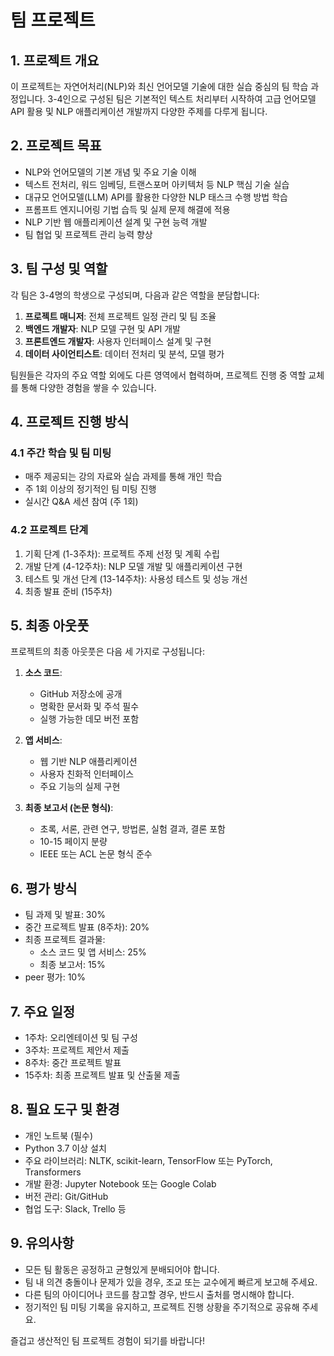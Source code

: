 # 팀 프로젝트

## 1. 프로젝트 개요

이 프로젝트는 자연어처리(NLP)와 최신 언어모델 기술에 대한 실습 중심의 팀 학습 과정입니다. 3-4인으로 구성된 팀은 기본적인 텍스트 처리부터 시작하여 고급 언어모델 API 활용 및 NLP 애플리케이션 개발까지 다양한 주제를 다루게 됩니다.

## 2. 프로젝트 목표

- NLP와 언어모델의 기본 개념 및 주요 기술 이해
- 텍스트 전처리, 워드 임베딩, 트랜스포머 아키텍처 등 NLP 핵심 기술 실습
- 대규모 언어모델(LLM) API를 활용한 다양한 NLP 태스크 수행 방법 학습
- 프롬프트 엔지니어링 기법 습득 및 실제 문제 해결에 적용
- NLP 기반 웹 애플리케이션 설계 및 구현 능력 개발
- 팀 협업 및 프로젝트 관리 능력 향상

## 3. 팀 구성 및 역할

각 팀은 3-4명의 학생으로 구성되며, 다음과 같은 역할을 분담합니다:

1. **프로젝트 매니저**: 전체 프로젝트 일정 관리 및 팀 조율
2. **백엔드 개발자**: NLP 모델 구현 및 API 개발
3. **프론트엔드 개발자**: 사용자 인터페이스 설계 및 구현
4. **데이터 사이언티스트**: 데이터 전처리 및 분석, 모델 평가

팀원들은 각자의 주요 역할 외에도 다른 영역에서 협력하며, 프로젝트 진행 중 역할 교체를 통해 다양한 경험을 쌓을 수 있습니다.

## 4. 프로젝트 진행 방식

### 4.1 주간 학습 및 팀 미팅

- 매주 제공되는 강의 자료와 실습 과제를 통해 개인 학습
- 주 1회 이상의 정기적인 팀 미팅 진행
- 실시간 Q&A 세션 참여 (주 1회)

### 4.2 프로젝트 단계

1. 기획 단계 (1-3주차): 프로젝트 주제 선정 및 계획 수립
2. 개발 단계 (4-12주차): NLP 모델 개발 및 애플리케이션 구현
3. 테스트 및 개선 단계 (13-14주차): 사용성 테스트 및 성능 개선
4. 최종 발표 준비 (15주차)

## 5. 최종 아웃풋

프로젝트의 최종 아웃풋은 다음 세 가지로 구성됩니다:

1. **소스 코드**:

   - GitHub 저장소에 공개
   - 명확한 문서화 및 주석 필수
   - 실행 가능한 데모 버전 포함

2. **앱 서비스**:

   - 웹 기반 NLP 애플리케이션
   - 사용자 친화적 인터페이스
   - 주요 기능의 실제 구현

3. **최종 보고서 (논문 형식)**:
   - 초록, 서론, 관련 연구, 방법론, 실험 결과, 결론 포함
   - 10-15 페이지 분량
   - IEEE 또는 ACL 논문 형식 준수

## 6. 평가 방식

- 팀 과제 및 발표: 30%
- 중간 프로젝트 발표 (8주차): 20%
- 최종 프로젝트 결과물:
  - 소스 코드 및 앱 서비스: 25%
  - 최종 보고서: 15%
- peer 평가: 10%

## 7. 주요 일정

- 1주차: 오리엔테이션 및 팀 구성
- 3주차: 프로젝트 제안서 제출
- 8주차: 중간 프로젝트 발표
- 15주차: 최종 프로젝트 발표 및 산출물 제출

## 8. 필요 도구 및 환경

- 개인 노트북 (필수)
- Python 3.7 이상 설치
- 주요 라이브러리: NLTK, scikit-learn, TensorFlow 또는 PyTorch, Transformers
- 개발 환경: Jupyter Notebook 또는 Google Colab
- 버전 관리: Git/GitHub
- 협업 도구: Slack, Trello 등

## 9. 유의사항

- 모든 팀 활동은 공정하고 균형있게 분배되어야 합니다.
- 팀 내 의견 충돌이나 문제가 있을 경우, 조교 또는 교수에게 빠르게 보고해 주세요.
- 다른 팀의 아이디어나 코드를 참고할 경우, 반드시 출처를 명시해야 합니다.
- 정기적인 팀 미팅 기록을 유지하고, 프로젝트 진행 상황을 주기적으로 공유해 주세요.

즐겁고 생산적인 팀 프로젝트 경험이 되기를 바랍니다!
